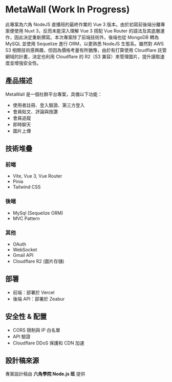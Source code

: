 # MetaWall (Work In Progress)

此專案為六角 NodeJS 直播班的最終作業的 Vue 3 版本。由於初寫前後端分離專案便使用 Nuxt 3，反而未能深入理解 Vue 3 搭配 Vue Router 的語法及其底層運作，因此決定重新撰寫。本次專案除了前端技術外，後端也從 MongoDB 轉為 MySQL 並使用 Sequelize 進行 ORM，以更熟悉 NodeJS 生態系。雖然對 AWS S3 相關技術感興趣，但因為價格考量有所猶豫，由於有打算使用 Cloudflare 託管網域的計畫，決定也利用 Cloudflare 的 R2（S3 兼容）來管理圖片，提升讀取速度並增強安全性。

## 產品描述

MetaWall 是一個社群平台專案，具備以下功能：

- 使用者註冊、登入驗證、第三方登入
- 會員貼文、評論與按讚
- 會員追蹤
- 即時聊天
- 圖片上傳

## 技術堆疊 

### 前端

- Vite, Vue 3, Vue Router
- Pinia
- Tailwind CSS

### 後端

- MySql (Sequelize ORM)
- MVC Pattern

### 其他

- OAuth
- WebSocket
- Gmail API
- Cloudflare R2 (圖片存儲)

## 部署

- 前端：部署於 Vercel
- 後端 API：部署於 Zeabur

## 安全性 & 配置

- CORS 限制與 IP 白名單
- API 驗證
- Cloudflare DDoS 保護和 CDN 加速

## 設計稿來源

專案設計稿由 **六角學院 Node.js 班** 提供
